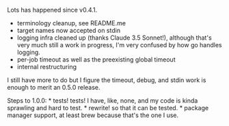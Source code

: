 Lots has happened since v0.4.1.


* terminology cleanup, see README.me
* target names now accepted on stdin
* logging infra cleaned up (thanks Claude 3.5 Sonnet!),  although that's very much still a work in progress, I'm very confused by how go handles logging.
* per-job timeout as well as the preexisting global timeout
* internal restructuring


I still have more to do but I figure the timeout, debug, and stdin work is enough to merit an 0.5.0 release.

Steps to 1.0.0:
    * tests!  tests!  I have, like, none, and my code is kinda sprawling and hard to test.
    * rewrite! so that it can be tested.
    * package manager support, at least brew because that's the one I use. 
